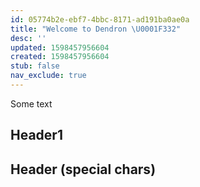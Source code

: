 ```yaml
---
id: 05774b2e-ebf7-4bbc-8171-ad191ba0ae0a
title: "Welcome to Dendron \U0001F332"
desc: ''
updated: 1598457956604
created: 1598457956604
stub: false
nav_exclude: true
---
```


Some text

## Header1

## Header (special chars)